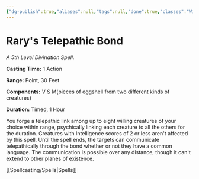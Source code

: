 ```yaml
---
{"dg-publish":true,"aliases":null,"tags":null,"done":true,"classes":"Wizard,","spellLevel":5,"school":"Divination","source":"PHB","permalink":"/spells/rary-s-telepathic-bond/","dgHomeLink":false,"dgPassFrontmatter":true}
---
```


# Rary's Telepathic Bond
*A 5th Level Divination Spell.*

**Casting Time:** 1 Action

**Range:** Point, 30 Feet

**Components:** V S M(pieces of eggshell from two different kinds of creatures)

**Duration:** Timed, 1 Hour

You forge a telepathic link among up to eight willing creatures of your choice within range, psychically linking each creature to all the others for the duration. Creatures with Intelligence scores of 2 or less aren't affected by this spell.
Until the spell ends, the targets can communicate telepathically through the bond whether or not they have a common language. The communication is possible over any distance, though it can't extend to other planes of existence.

[[Spellcasting/Spells|Spells]]